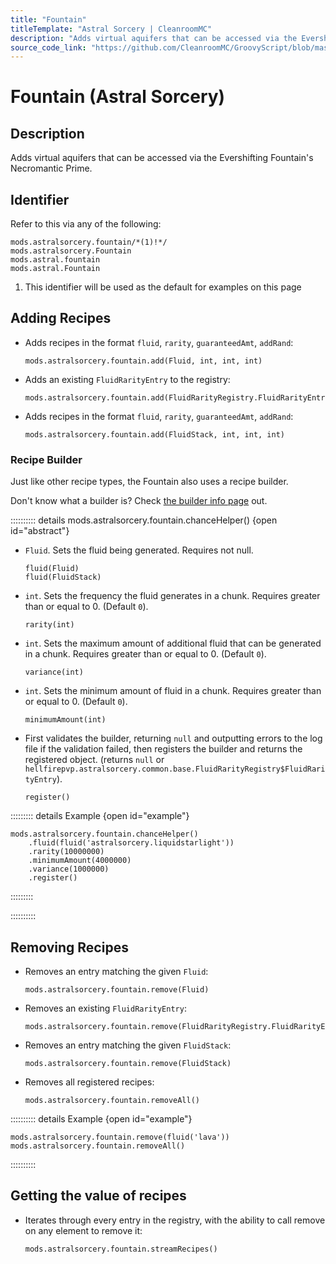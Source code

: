 ```yaml
---
title: "Fountain"
titleTemplate: "Astral Sorcery | CleanroomMC"
description: "Adds virtual aquifers that can be accessed via the Evershifting Fountain's Necromantic Prime."
source_code_link: "https://github.com/CleanroomMC/GroovyScript/blob/master/src/main/java/com/cleanroommc/groovyscript/compat/mods/astralsorcery/Fountain.java"
---
```


# Fountain (Astral Sorcery)

## Description

Adds virtual aquifers that can be accessed via the Evershifting Fountain's Necromantic Prime.

## Identifier

Refer to this via any of the following:

```groovy:no-line-numbers {1}
mods.astralsorcery.fountain/*(1)!*/
mods.astralsorcery.Fountain
mods.astral.fountain
mods.astral.Fountain
```

1. This identifier will be used as the default for examples on this page

## Adding Recipes

- Adds recipes in the format `fluid`, `rarity`, `guaranteedAmt`, `addRand`:

    ```groovy:no-line-numbers
    mods.astralsorcery.fountain.add(Fluid, int, int, int)
    ```

- Adds an existing `FluidRarityEntry` to the registry:

    ```groovy:no-line-numbers
    mods.astralsorcery.fountain.add(FluidRarityRegistry.FluidRarityEntry)
    ```

- Adds recipes in the format `fluid`, `rarity`, `guaranteedAmt`, `addRand`:

    ```groovy:no-line-numbers
    mods.astralsorcery.fountain.add(FluidStack, int, int, int)
    ```


### Recipe Builder

Just like other recipe types, the Fountain also uses a recipe builder.

Don't know what a builder is? Check [the builder info page](../../../groovy/builder.md) out.

:::::::::: details mods.astralsorcery.fountain.chanceHelper() {open id="abstract"}
- `Fluid`. Sets the fluid being generated. Requires not null.

    ```groovy:no-line-numbers
    fluid(Fluid)
    fluid(FluidStack)
    ```

- `int`. Sets the frequency the fluid generates in a chunk. Requires greater than or equal to 0. (Default `0`).

    ```groovy:no-line-numbers
    rarity(int)
    ```

- `int`. Sets the maximum amount of additional fluid that can be generated in a chunk. Requires greater than or equal to 0. (Default `0`).

    ```groovy:no-line-numbers
    variance(int)
    ```

- `int`. Sets the minimum amount of fluid in a chunk. Requires greater than or equal to 0. (Default `0`).

    ```groovy:no-line-numbers
    minimumAmount(int)
    ```

- First validates the builder, returning `null` and outputting errors to the log file if the validation failed, then registers the builder and returns the registered object. (returns `null` or `hellfirepvp.astralsorcery.common.base.FluidRarityRegistry$FluidRarityEntry`).

    ```groovy:no-line-numbers
    register()
    ```

::::::::: details Example {open id="example"}
```groovy:no-line-numbers
mods.astralsorcery.fountain.chanceHelper()
    .fluid(fluid('astralsorcery.liquidstarlight'))
    .rarity(10000000)
    .minimumAmount(4000000)
    .variance(1000000)
    .register()
```

:::::::::

::::::::::

## Removing Recipes

- Removes an entry matching the given `Fluid`:

    ```groovy:no-line-numbers
    mods.astralsorcery.fountain.remove(Fluid)
    ```

- Removes an existing `FluidRarityEntry`:

    ```groovy:no-line-numbers
    mods.astralsorcery.fountain.remove(FluidRarityRegistry.FluidRarityEntry)
    ```

- Removes an entry matching the given `FluidStack`:

    ```groovy:no-line-numbers
    mods.astralsorcery.fountain.remove(FluidStack)
    ```

- Removes all registered recipes:

    ```groovy:no-line-numbers
    mods.astralsorcery.fountain.removeAll()
    ```

:::::::::: details Example {open id="example"}
```groovy:no-line-numbers
mods.astralsorcery.fountain.remove(fluid('lava'))
mods.astralsorcery.fountain.removeAll()
```

::::::::::

## Getting the value of recipes

- Iterates through every entry in the registry, with the ability to call remove on any element to remove it:

    ```groovy:no-line-numbers
    mods.astralsorcery.fountain.streamRecipes()
    ```
